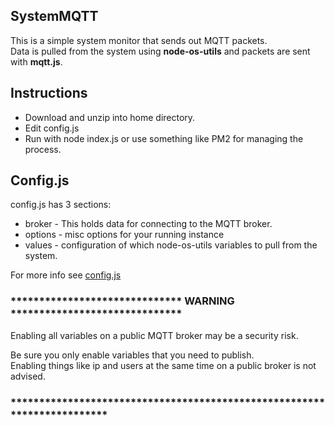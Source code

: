 ## SystemMQTT

This is a simple system monitor that sends out MQTT packets.  
Data is pulled from the system using **node-os-utils** and packets are sent with **mqtt.js**.

## Instructions

*   Download and unzip into home directory.
*   Edit config.js
*   Run with node index.js or use something like PM2 for managing the process.

## Config.js

config.js has 3 sections:

*   broker - This holds data for connecting to the MQTT broker.
*   options - misc options for your running instance
*   values - configuration of which node-os-utils variables to pull from the system.

For more info see [config.js](https://github.com/johnelder/SystemMQTT/blob/v1.0/config.js)

### \*\*\*\*\*\*\*\*\*\*\*\*\*\*\*\*\*\*\*\*\*\*\*\*\*\*\*\*\*\* WARNING \*\*\*\*\*\*\*\*\*\*\*\*\*\*\*\*\*\*\*\*\*\*\*\*\*\*\*\*\*\*  
Enabling all variables on a public MQTT broker may be a security risk.

Be sure you only enable variables that you need to publish.   
Enabling things like ip and users at the same time on a public broker is not advised.

### \*\*\*\*\*\*\*\*\*\*\*\*\*\*\*\*\*\*\*\*\*\*\*\*\*\*\*\*\*\*\*\*\*\*\*\*\*\*\*\*\*\*\*\*\*\*\*\*\*\*\*\*\*\*\*\*\*\*\*\*\*\*\*\*\*\*\*\*\*\*\*\*